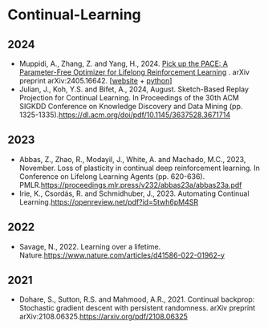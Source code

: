 # Continual-Learning
## 2024
* Muppidi, A., Zhang, Z. and Yang, H., 2024. [Pick up the PACE: A Parameter-Free Optimizer for Lifelong Reinforcement Learning](https://arxiv.org/abs/2405.16642)
. arXiv preprint arXiv:2405.16642. [[website](https://computationalrobotics.seas.harvard.edu/TRAC/) + [python]()]
* Julian, J., Koh, Y.S. and Bifet, A., 2024, August. Sketch-Based Replay Projection for Continual Learning. In Proceedings of the 30th ACM SIGKDD Conference on Knowledge Discovery and Data Mining (pp. 1325-1335).<https://dl.acm.org/doi/pdf/10.1145/3637528.3671714>
## 2023
* Abbas, Z., Zhao, R., Modayil, J., White, A. and Machado, M.C., 2023, November. Loss of plasticity in continual deep reinforcement learning. In Conference on Lifelong Learning Agents (pp. 620-636). PMLR.<https://proceedings.mlr.press/v232/abbas23a/abbas23a.pdf><br>
* Irie, K., Csordás, R. and Schmidhuber, J., 2023. Automating Continual Learning.<https://openreview.net/pdf?id=5twh6pM4SR>
## 2022
* Savage, N., 2022. Learning over a lifetime. Nature.<https://www.nature.com/articles/d41586-022-01962-y>
## 2021
* Dohare, S., Sutton, R.S. and Mahmood, A.R., 2021. Continual backprop: Stochastic gradient descent with persistent randomness. arXiv preprint arXiv:2108.06325.<https://arxiv.org/pdf/2108.06325>
